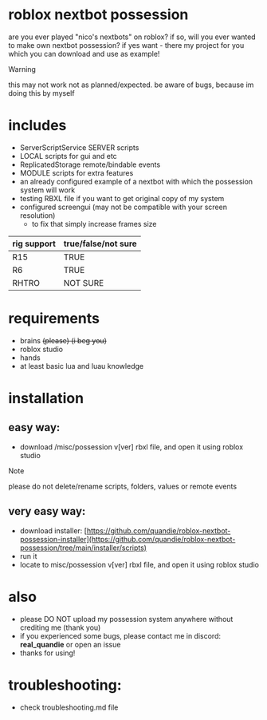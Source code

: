 # roblox nextbot possession
are you ever played "nico's nextbots" on roblox?
if so, will you ever wanted to make own nextbot possession?
if yes want - there my project for you which you can download and use as example!

> [!WARNING]
> this may not work not as planned/expected. be aware of bugs, because im doing this by myself

# includes
- ServerScriptService SERVER scripts
- LOCAL scripts for gui and etc
- ReplicatedStorage remote/bindable events
- MODULE scripts for extra features
- an already configured example of a nextbot with which the possession system will work
- testing RBXL file if you want to get original copy of my system
- configured screengui (may not be compatible with your screen resolution)
  - to fix that simply increase frames size

| rig support| true/false/not sure|
| ---------- | ----------|
| R15        | TRUE      |
| R6         | TRUE      |
| RHTRO      | NOT SURE  |

# requirements
- brains ~~(please) (i beg you)~~
- roblox studio
- hands
- at least basic lua and luau knowledge

# installation
## easy way:
- download /misc/possession v[ver] rbxl file, and open it using roblox studio
> [!NOTE]
> please do not delete/rename scripts, folders, values or remote events

## very easy way:
- download installer: [https://github.com/quandie/roblox-nextbot-possession-installer](https://github.com/quandie/roblox-nextbot-possession/tree/main/installer/scripts)
- run it
- locate to misc/possession v[ver] rbxl file, and open it using roblox studio

# also
- please DO NOT upload my possession system anywhere without crediting me (thank you)
- if you experienced some bugs, please contact me in discord: **real_quandie** or open an issue
- thanks for using!

# troubleshooting:
- check troubleshooting.md file
